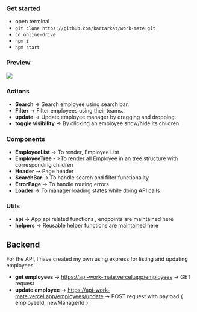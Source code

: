 ### Get started
- open terminal
- `git clone https://github.com/kartarkat/work-mate.git`
- `cd online-drive`
- `npm i`
- `npm start`

### Preview
![](./src/assets/work-mate-preview.gif)

### Actions
- **Search** -> Search employee using search bar.
- **Filter** -> Filter employees using their teams.
- **update** -> Update employee manager by dragging and dropping.
- **toggle visibility** -> By clicking an employee show/hide its children

### Components
- **EmployeeList**  -> To render, Employee List
- **EmployeeTree** - >To render all Employee in an tree structure with corresponding children
- **Header**  -> Page header
- **SearchBar** -> To handle search and filter functionality
- **ErrorPage** -> To handle routing errors
- **Loader** -> To manager loading states while doing API calls

### Utils
- **api**  -> App api related functions , endpoints are maintained here
- **helpers** -> Reusable helper functions are maintained here

## Backend
For the API, I have created my own using express for listing and updating employees.

- **get employees**  -> https://api-work-mate.vercel.app/employees -> GET request
- **update employee** -> https://api-work-mate.vercel.app/employees/update -> POST request  with payload  { employeeId, newManagerId } 